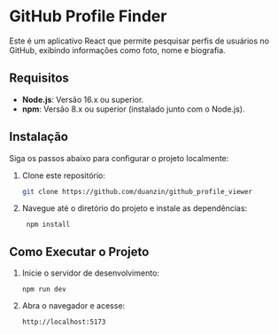 # GitHub Profile Finder

Este é um aplicativo React que permite pesquisar perfis de usuários no GitHub, exibindo informações como foto, nome e biografia.

## Requisitos

- **Node.js**: Versão 16.x ou superior.
- **npm**: Versão 8.x ou superior (instalado junto com o Node.js).

## Instalação

Siga os passos abaixo para configurar o projeto localmente:

1. Clone este repositório:
   ```bash
   git clone https://github.com/duanzin/github_profile_viewer
   ```
2. Navegue até o diretório do projeto e instale as dependências:
   ```
    npm install
   ```

## Como Executar o Projeto

1. Inicie o servidor de desenvolvimento:
   ```
   npm run dev
   ```
2. Abra o navegador e acesse:
   ```
   http://localhost:5173
   ```